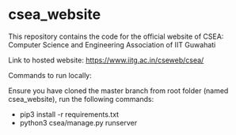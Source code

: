 # csea_website

This repository contains the code for the official website of CSEA: Computer Science and Engineering Association of IIT Guwahati

Link to hosted website: https://www.iitg.ac.in/cseweb/csea/

Commands to run locally:

Ensure you have cloned the master branch
from root folder (named csea_website), run the following commands:

- pip3 install -r requirements.txt
- python3 csea/manage.py runserver
